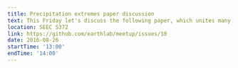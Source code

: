 ```yaml
---
title: Precipitation extremes paper discussion
text: This Friday let's discuss the following paper, which unites many of the concepts that we've talked about so far - Benestad, R. E., D. Nychka, and L. O. Mearns. "Spatially and temporally consistent prediction of heavy precipitation from mean values." Nature Climate Change 2.7 (2012), 544-547.
location: SEEC S372
link: https://github.com/earthlab/meetup/issues/10
date: 2016-08-26
startTime: '13:00'
endTime: '14:00'
---
```

